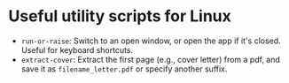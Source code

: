 # Useful utility scripts for Linux

- `run-or-raise`: Switch to an open window, or open the app if it's closed. Useful for keyboard shortcuts.
- `extract-cover`: Extract the first page (e.g., cover letter) from a pdf, and save it as `filename_letter.pdf` or specify another suffix.
